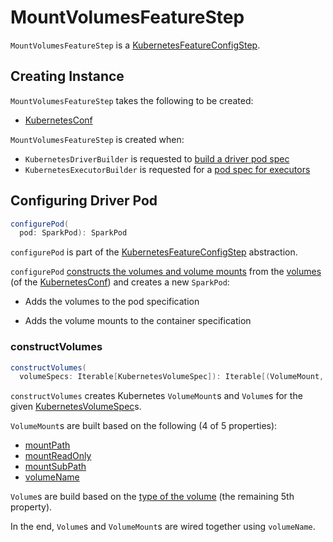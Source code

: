 # MountVolumesFeatureStep

`MountVolumesFeatureStep` is a [KubernetesFeatureConfigStep](KubernetesFeatureConfigStep.md).

## Creating Instance

`MountVolumesFeatureStep` takes the following to be created:

* <span id="conf"> [KubernetesConf](KubernetesConf.md)

`MountVolumesFeatureStep` is created when:

* `KubernetesDriverBuilder` is requested to [build a driver pod spec](KubernetesDriverBuilder.md#buildFromFeatures)
* `KubernetesExecutorBuilder` is requested for a [pod spec for executors](KubernetesExecutorBuilder.md#buildFromFeatures)

## <span id="configurePod"> Configuring Driver Pod

```scala
configurePod(
  pod: SparkPod): SparkPod
```

`configurePod` is part of the [KubernetesFeatureConfigStep](KubernetesFeatureConfigStep.md#configurePod) abstraction.

`configurePod` [constructs the volumes and volume mounts](#constructVolumes) from the [volumes](KubernetesConf.md#volumes) (of the [KubernetesConf](#conf)) and creates a new `SparkPod`:

* Adds the volumes to the pod specification

* Adds the volume mounts to the container specification

### <span id="constructVolumes"> constructVolumes

```scala
constructVolumes(
  volumeSpecs: Iterable[KubernetesVolumeSpec]): Iterable[(VolumeMount, Volume)]
```

`constructVolumes` creates Kubernetes `VolumeMount`s and `Volume`s for the given [KubernetesVolumeSpec](KubernetesVolumeSpec.md)s.

`VolumeMount`s are built based on the following (4 of 5 properties):

* [mountPath](KubernetesVolumeSpec.md#mountPath)
* [mountReadOnly](KubernetesVolumeSpec.md#mountReadOnly)
* [mountSubPath](KubernetesVolumeSpec.md#mountSubPath)
* [volumeName](KubernetesVolumeSpec.md#volumeName)

`Volume`s are build based on the [type of the volume](KubernetesVolumeSpec.md#volumeConf) (the remaining 5th property).

In the end, `Volume`s and `VolumeMount`s are wired together using `volumeName`.
